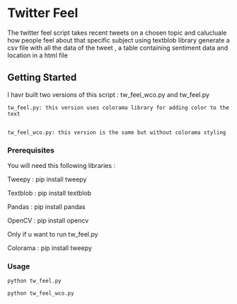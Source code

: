 # Twitter Feel

The twitter feel script takes recent tweets on a chosen topic and calucluale how people feel about that specific subject using textblob library generate a csv file with all the data of the tweet , a table containing sentiment data and location in a html file 

## Getting Started

I havr built two versions of this script : tw_feel_wco.py and tw_feel.py

    tw_feel.py: this version uses colorama library for adding color to the text


    tw_feel_wco.py: this version is the same but without colorama styling

    
### Prerequisites

You will need this following libraries :

Tweepy :    pip install tweepy

Textblob :  pip install textblob

Pandas :    pip install pandas

OpenCV :    pip install opencv

Only if u want to run tw_feel.py 

Colorama :  pip install tweepy


### Usage

    python tw_feel.py

    python tw_feel_wco.py
